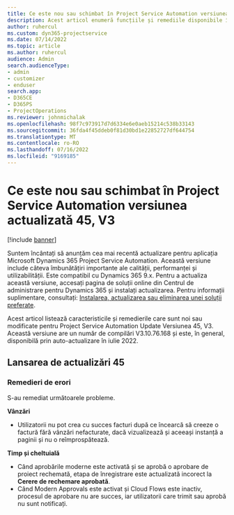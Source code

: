 ```yaml
---
title: Ce este nou sau schimbat în Project Service Automation versiunea actualizată 45, V3
description: Acest articol enumeră funcțiile și remediile disponibile în Microsoft Dynamics 365 Project Service Automation Actualizați versiunea 45, V3.
author: ruhercul
ms.custom: dyn365-projectservice
ms.date: 07/14/2022
ms.topic: article
ms.author: ruhercul
audience: Admin
search.audienceType:
- admin
- customizer
- enduser
search.app:
- D365CE
- D365PS
- ProjectOperations
ms.reviewer: johnmichalak
ms.openlocfilehash: 98f7c973917d7d6334e6e0aeb15214c538b33143
ms.sourcegitcommit: 36fda4f45ddeb0f81d30bd1e22852727df644754
ms.translationtype: MT
ms.contentlocale: ro-RO
ms.lasthandoff: 07/16/2022
ms.locfileid: "9169185"
---
```

# <a name="whats-new-or-changed-in-project-service-automation-update-release-45-v3"></a>Ce este nou sau schimbat în Project Service Automation versiunea actualizată 45, V3

[!include [banner](../includes/psa-now-project-operations.md)]

Suntem încântați să anunțăm cea mai recentă actualizare pentru aplicația Microsoft Dynamics 365 Project Service Automation. Această versiune include câteva îmbunătățiri importante ale calității, performanței și utilizabilității. Este compatibil cu Dynamics 365 9.x. Pentru a actualiza această versiune, accesați pagina de soluții online din Centrul de administrare pentru Dynamics 365 și instalați actualizarea. Pentru informații suplimentare, consultați: [Instalarea, actualizarea sau eliminarea unei soluții preferate](/power-platform/admin/install-remove-preferred-solution).

Acest articol listează caracteristicile și remedierile care sunt noi sau modificate pentru Project Service Automation Update Versiunea 45, V3. Această versiune are un număr de compilări V3.10.76.168 și este, în general, disponibilă prin auto-actualizare în iulie 2022.

## <a name="update-release-45"></a>Lansarea de actualizări 45

### <a name="bug-fixes"></a>Remedieri de erori

S-au remediat următoarele probleme.

**Vânzări**

- Utilizatorii nu pot crea cu succes facturi după ce încearcă să creeze o factură fără vânzări nefacturate, dacă vizualizează și aceeași instanță a paginii și nu o reîmprospătează.

**Timp și cheltuială**

- Când aprobările moderne este activată și se aprobă o aprobare de proiect rechemată, etapa de înregistrare este actualizată incorect la **Cerere de rechemare aprobată**.
- Când Modern Approvals este activat și Cloud Flows este inactiv, procesul de aprobare nu are succes, iar utilizatorii care trimit sau aprobă nu sunt notificați.
